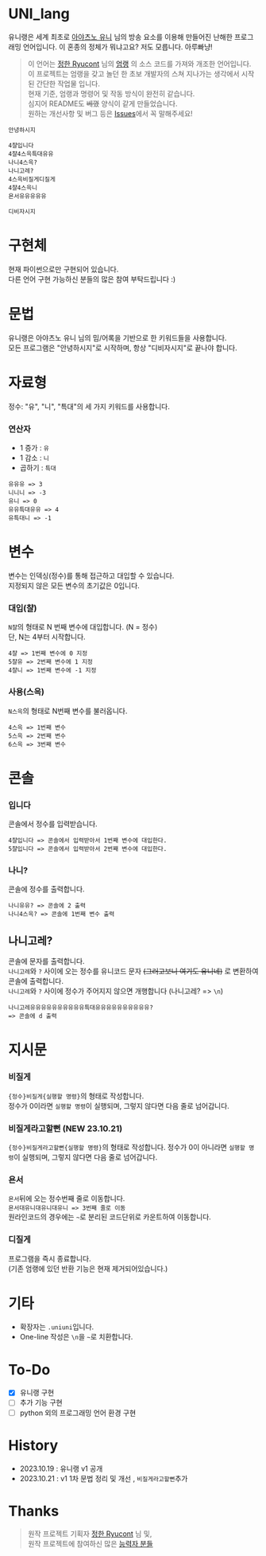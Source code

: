 # UNI_lang
유니랭은 세계 최초로 [아야츠노 유니](https://www.youtube.com/@ayatsunoyuni) 님의 방송 요소를 이용해 만들어진 난해한 프로그래밍 언어입니다.
이 혼종의 정체가 뭐냐고요? 저도 모릅니다. 아루빠냥!

>이 언어는  [정한 Ryucont](https://github.com/rycont) 님의 [엄랭](https://github.com/rycont/umjunsik-lang) 의 소스 코드를 가져와 개조한 언어입니다.  
>이 프로젝트는 엄랭을 갖고 놀던 한 초보 개발자의 스쳐 지나가는 생각에서 시작 된 간단한 작업물 입니다.  
>현재 기준, 엄랭과 명령어 및 작동 방식이 완전히 같습니다.  
>심지어 README도 ~~베꼈~~ 양식이 같게 만들었습니다.  
>원하는 개선사항 및 버그 등은 [Issues](https://github.com/Hyang-Dian/UNI_lang/issues)에서 꼭 말해주세요!  

```
안녕하시지

4챨입니다
4챨4스윽특대유유
나니4스윽?
나니고레?
4스윽비질게디질게
4챨4스윽니
욘서유유유유유

디비자시지
```

# 구현체
현재 파이썬으로만 구현되어 있습니다.  
다른 언어 구현 가능하신 분들의 많은 참여 부탁드립니다 :)


# 문법
유니랭은 아야츠노 유니 님의 밈/어록을 기반으로 한 키워드들을 사용합니다.  
모든 프로그램은 "안녕하시지"로 시작하며, 항상 "디비자시지"로 끝나야 합니다.

# 자료형
정수: "유", "니", "특대"의 세 가지 키워드를 사용합니다.  
### 연산자

 - 1 증가 : `유`
 - 1 감소 : `니`
 - 곱하기 : `특대`
```
유유유 => 3
니니니 => -3
유니 => 0
유유특대유유 => 4
유특대니 => -1
```

# 변수
변수는 인덱싱(정수)를 통해 접근하고 대입할 수 있습니다.  
지정되지 않은 모든 변수의 초기값은 0입니다.
### 대입(챨)
`N챨`의  형태로 N 번째 변수에 대입합니다. (N = 정수)  
단, N는 4부터 시작합니다.
```
4챨 => 1번째 변수에 0 지정
5챨유 => 2번째 변수에 1 지정
4챨니 => 1번째 변수에 -1 지정
```
### 사용(스윽)
`N스윽`의 형태로 N번째 변수를 불러옵니다.
```
4스윽 => 1번째 변수
5스윽 => 2번째 변수
6스윽 => 3번째 변수
```
# 콘솔
### 입니다
콘솔에서 정수를 입력받습니다.
```
4챨입니다 => 콘솔에서 입력받아서 1번째 변수에 대입한다.
5챨입니다 => 콘솔에서 입력받아서 2번째 변수에 대입한다.
```
### 나니?
콘솔에 정수를 출력합니다.
```
나니유유? => 콘솔에 2 출력
나니4스윽? => 콘솔에 1번째 변수 출력
```
## 나니고레?
콘솔에 문자를 출력합니다.   
`나니고레`와 `?` 사이에 오는 정수를 유니코드 문자 ~~(그러고보니 여기도 유니네)~~ 로 변환하여 콘솔에 출력합니다.  
`나니고레`와 `?` 사이에 정수가 주어지지 않으면 개행합니다 (나니고레? => `\n`)
```
나니고레유유유유유유유유유유특대유유유유유유유유유유?
=> 콘솔에 d 출력
```
# 지시문
### 비질게
`{정수}비질게{실행할 명령}`의 형태로 작성합니다.  
정수가 0이라면 `실행할 명령`이 실행되며, 그렇지 않다면 다음 줄로 넘어갑니다.
### 비질게라고할뻔 (NEW 23.10.21)
`{정수}비질게라고할뻔{실행할 명령}`의 형태로 작성합니다.
정수가 0이 아니라면 `실행할 명령`이 실행되며, 그렇지 않다면 다음 줄로 넘어갑니다.
### 욘서
`욘서`뒤에 오는 정수번째 줄로 이동합니다.  
`욘서대유니대유니대유니 => 3번째 줄로 이동`   
원라인코드의 경우에는 `~`로 분리된 코드단위로 카운트하여 이동합니다.
### 디질게
프로그램을 즉시 종료합니다.   
(기존 엄랭에 있던 반환 기능은 현재 제거되어있습니다.)
# 기타

 - 확장자는 `.uniuni`입니다.
 - One-line 작성은 `\n`을 `~`로 치환합니다.
# To-Do
 - [x] 유니랭 구현
 - [ ] 추가 기능 구현
 - [ ] python 외의 프로그래밍 언어 환경 구현
# History
 - 2023.10.19 : 유니랭 v1 공개
 - 2023.10.21 : v1 1차 문법 정리 및 개선 , `비질게라고할뻔`추가

# Thanks 
> 원작 프로젝트 기획자 [정한 Ryucont](https://github.com/rycont) 님 및,  
> 원작 프로젝트에 참여하신 많은 [능력자 분들](https://github.com/rycont/umjunsik-lang/blob/master/README.md#contributors-)

